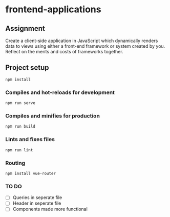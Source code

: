 # frontend-applications

## Assignment

Create a client-side application in JavaScript which dynamically renders data to views using either a front-end framework or system created by you. Reflect on the merits and costs of frameworks together.

## Project setup

```
npm install
```

### Compiles and hot-reloads for development

```
npm run serve
```

### Compiles and minifies for production

```
npm run build
```

### Lints and fixes files

```
npm run lint
```

### Routing

```
npm install vue-router
```

### TO DO

- [ ] Queries in seperate file
- [ ] Header in seperate file
- [ ] Components made more functional
